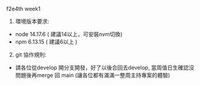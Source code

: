 f2e4th week1

1. 環境版本要求:
  - node 14.17.6 ( 建議14以上，可安裝nvm切換)
  - npm 6.13.15 ( 建議6以上 )

2. git 協作規則:
- 請各位從develop 開分支開發，好了以後合回去develop, 當周值日生確認沒問題後再merge 回 main (讓各位都有滿滿一整周主持專案的體驗)
